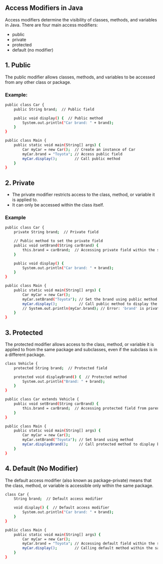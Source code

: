 ## Access Modifiers in Java
Access modifiers determine the visibility of classes, methods, and variables in Java. There are four main access modifiers:

- public
- private
- protected
- default (no modifier)

## 1. Public 
The public modifier allows classes, methods, and variables to be accessed from any other class or package.

### Example:
```bash
public class Car {
    public String brand;  // Public field

    public void display() {  // Public method
        System.out.println("Car brand: " + brand);
    }
}

public class Main {
    public static void main(String[] args) {
        Car myCar = new Car();  // Create an instance of Car
        myCar.brand = "Toyota"; // Access public field
        myCar.display();        // Call public method
    }
}
```

## 2. Private
- The private modifier restricts access to the class, method, or variable it is applied to. 
- It can only be accessed within the class itself.
### Example
```bash
public class Car {
    private String brand;  // Private field

    // Public method to set the private field
    public void setBrand(String carBrand) {
        this.brand = carBrand;  // Accessing private field within the same class
    }

    public void display() {
        System.out.println("Car brand: " + brand);
    }
}

public class Main {
    public static void main(String[] args) {
        Car myCar = new Car();
        myCar.setBrand("Toyota"); // Set the brand using public method
        myCar.display();          // Call public method to display the brand
        // System.out.println(myCar.brand); // Error: 'brand' is private
    }
}
```

## 3. Protected
The protected modifier allows access to the class, method, or variable it is applied to from the same package and subclasses, even if the subclass is in a different package.
```bash
class Vehicle {
    protected String brand;  // Protected field

    protected void displayBrand() {  // Protected method
        System.out.println("Brand: " + brand);
    }
}

public class Car extends Vehicle {
    public void setBrand(String carBrand) {
        this.brand = carBrand;  // Accessing protected field from parent class
    }
}

public class Main {
    public static void main(String[] args) {
        Car myCar = new Car();
        myCar.setBrand("Toyota"); // Set brand using method
        myCar.displayBrand();     // Call protected method to display brand
    }
}
```
## 4. Default (No Modifier)
The default access modifier (also known as package-private) means that the class, method, or variable is accessible only within the same package.
```bash
class Car {
    String brand;  // Default access modifier

    void display() {  // Default access modifier
        System.out.println("Car brand: " + brand);
    }
}

public class Main {
    public static void main(String[] args) {
        Car myCar = new Car();
        myCar.brand = "Toyota"; // Accessing default field within the same package
        myCar.display();        // Calling default method within the same package
    }
}
